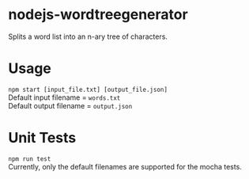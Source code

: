 # nodejs-wordtreegenerator
Splits a word list into an n-ary tree of characters.

# Usage
`npm start [input_file.txt] [output_file.json]`  
Default input filename = `words.txt`  
Default output filename = `output.json`  

# Unit Tests
`npm run test`  
Currently, only the default filenames are supported for the mocha tests.  
